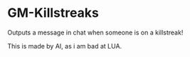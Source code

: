 # GM-Killstreaks
Outputs a message in chat when someone is on a killstreak!



This is made by AI, as i am bad at LUA.
